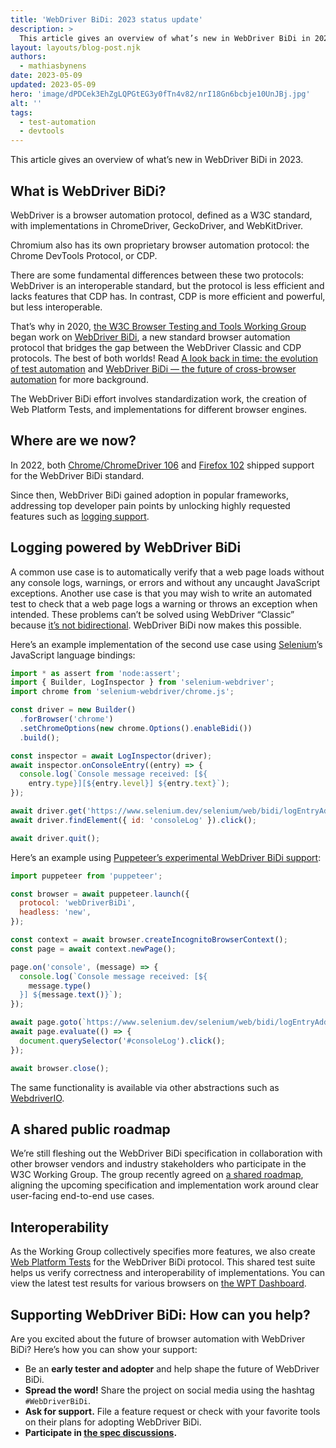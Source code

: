 ```yaml
---
title: 'WebDriver BiDi: 2023 status update'
description: >
  This article gives an overview of what’s new in WebDriver BiDi in 2023.
layout: layouts/blog-post.njk
authors:
  - mathiasbynens
date: 2023-05-09
updated: 2023-05-09
hero: 'image/dPDCek3EhZgLQPGtEG3y0fTn4v82/nrI18Gn6bcbje10UnJBj.jpg'
alt: ''
tags:
  - test-automation
  - devtools
---
```

This article gives an overview of what’s new in WebDriver BiDi in 2023.

## What is WebDriver BiDi?

WebDriver is a browser automation protocol, defined as a W3C standard, with implementations in ChromeDriver, GeckoDriver, and WebKitDriver.

Chromium also has its own proprietary browser automation protocol: the Chrome DevTools Protocol, or CDP.

There are some fundamental differences between these two protocols: WebDriver is an interoperable standard, but the protocol is less efficient and lacks features that CDP has. In contrast, CDP is more efficient and powerful, but less interoperable.

That’s why in 2020, [the W3C Browser Testing and Tools Working Group](https://www.w3.org/groups/wg/browser-tools-testing) began work on [WebDriver BiDi](https://w3c.github.io/webdriver-bidi/), a new standard browser automation protocol that bridges the gap between the WebDriver Classic and CDP protocols. The best of both worlds! Read [A look back in time: the evolution of test automation](/blog/test-automation-evolution/) and [WebDriver BiDi — the future of cross-browser automation](/articles/webdriver-bidi/) for more background.

The WebDriver BiDi effort involves standardization work, the creation of Web Platform Tests, and implementations for different browser engines.

## Where are we now?

In 2022, both [Chrome/ChromeDriver 106](https://crbug.com/chromedriver/4016) and [Firefox 102](https://bugzilla.mozilla.org/show_bug.cgi?id=1753997) shipped support for the WebDriver BiDi standard.

Since then, WebDriver BiDi gained adoption in popular frameworks, addressing top developer pain points by unlocking highly requested features such as [logging support](https://www.selenium.dev/documentation/webdriver/bidirectional/bidirectional_w3c/log/).

## Logging powered by WebDriver BiDi

A common use case is to automatically verify that a web page loads without any console logs, warnings, or errors and without any uncaught JavaScript exceptions. Another use case is that you may wish to write an automated test to check that a web page logs a warning or throws an exception when intended. These problems can’t be solved using WebDriver “Classic” because [it’s not bidirectional](/blog/test-automation-evolution/#what-are-the-low-level-controls). WebDriver BiDi now makes this possible.

Here’s an example implementation of the second use case using [Selenium](https://www.selenium.dev/)’s JavaScript language bindings:

```js
import * as assert from 'node:assert';
import { Builder, LogInspector } from 'selenium-webdriver';
import chrome from 'selenium-webdriver/chrome.js';

const driver = new Builder()
  .forBrowser('chrome')
  .setChromeOptions(new chrome.Options().enableBidi())
  .build();

const inspector = await LogInspector(driver);
await inspector.onConsoleEntry((entry) => {
  console.log(`Console message received: [${
    entry.type}][${entry.level}] ${entry.text}`);
});

await driver.get('https://www.selenium.dev/selenium/web/bidi/logEntryAdded.html');
await driver.findElement({ id: 'consoleLog' }).click();

await driver.quit();
```

Here’s an example using [Puppeteer’s experimental WebDriver BiDi support](https://puppeteer.github.io/ispuppeteerwebdriverbidiready/):


```js
import puppeteer from 'puppeteer';

const browser = await puppeteer.launch({
  protocol: 'webDriverBiDi',
  headless: 'new',
});

const context = await browser.createIncognitoBrowserContext();
const page = await context.newPage();

page.on('console', (message) => {
  console.log(`Console message received: [${
    message.type()
  }] ${message.text()}`);
});

await page.goto(`https://www.selenium.dev/selenium/web/bidi/logEntryAdded.html`);
await page.evaluate(() => {
  document.querySelector('#consoleLog').click();
});

await browser.close();
```

The same functionality is available via other abstractions such as [WebdriverIO](https://webdriver.io/blog/2022/12/01/webdriverio-v8-released/#webdriver-bidi-support).

## A shared public roadmap

We’re still fleshing out the WebDriver BiDi specification in collaboration with other browser vendors and industry stakeholders who participate in the W3C Working Group. The group recently agreed on [a shared roadmap](https://github.com/w3c/webdriver-bidi/blob/HEAD/roadmap.md), aligning the upcoming specification and implementation work around clear user-facing end-to-end use cases.

## Interoperability

As the Working Group collectively specifies more features, we also create [Web Platform Tests](https://github.com/web-platform-tests/wpt/tree/master/webdriver/tests/bidi) for the WebDriver BiDi protocol. This shared test suite helps us verify correctness and interoperability of implementations. You can view the latest test results for various browsers on [the WPT Dashboard](https://wpt.fyi/results/webdriver/tests/bidi).

## Supporting WebDriver BiDi: How can you help?

Are you excited about the future of browser automation with WebDriver BiDi? Here’s how you can show your support:

- Be an **early tester and adopter** and help shape the future of WebDriver BiDi.
- **Spread the word!** Share the project on social media using the hashtag `#WebDriverBiDi`.
- **Ask for support.** File a feature request or check with your favorite tools on their plans for adopting WebDriver BiDi.
- **Participate in [the spec discussions](https://github.com/w3c/webdriver-bidi/issues).**
